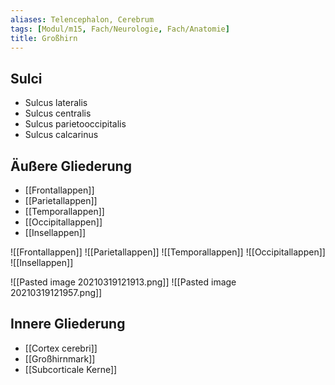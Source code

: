 ```yaml
---
aliases: Telencephalon, Cerebrum
tags: [Modul/m15, Fach/Neurologie, Fach/Anatomie]
title: Großhirn
---
```

## Sulci
- Sulcus lateralis
- Sulcus centralis
- Sulcus parietooccipitalis
- Sulcus calcarinus

## Äußere Gliederung
- [[Frontallappen]]
- [[Parietallappen]]
- [[Temporallappen]]
- [[Occipitallappen]]
- [[Insellappen]]

![[Frontallappen]]
![[Parietallappen]]
![[Temporallappen]]
![[Occipitallappen]]
![[Insellappen]]

![[Pasted image 20210319121913.png]]
![[Pasted image 20210319121957.png]]

## Innere Gliederung
- [[Cortex cerebri]]
- [[Großhirnmark]]
- [[Subcorticale Kerne]]